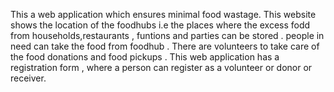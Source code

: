 This a web application which ensures minimal food wastage. This website shows the location of the foodhubs i.e the places where the excess fodd from households,restaurants , funtions and parties can be stored . people in need can take the food from foodhub . There are volunteers to take care of the food donations and food pickups . 
This web application has a registration form , where a person can register as a volunteer or donor or receiver.
